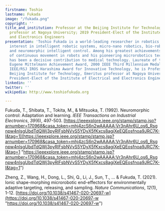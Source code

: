 ```yaml
---
firstname: Toshio
lastname: Fukada
image: "/fukada.png"
copyright: ''
title_and_institution: Professor at the Beijing Institute for Technology; Emeritus
  professor at Nagoya University; 2019 President-Elect of the Institute of Electrical
  and Electronics Engineers
presentation: 'Toshio Fukada is a world-leading researcher in robotics, with special
  interest in intelligent robotic systems, micro-nano robotics, bio-robotic system
  and neuromorphic intelligent control. Among his greatest achievements are the development
  of continuous movement in robots and his pioneering microrobotics technology that
  has been a decisive contribution to medical technology. Laureate of the 1997 Dr.-Ing.
  Eugene Mittelmann Achievement Award, 2000 IEEE Third Millennium Medal, and 2011
  IEEE/RSJ IROS Harashima Award for Innovative Technology, he is Professor at the
  Beijing Institute for Technology, Emeritus professor at Nagoya University, and 2019
  President-Elect of the Institute of Electrical and Electronics Engineers. '
linkedin: ''
twitter: ''
wikipedia: http://www.toshiofukuda.org

---
```

Fukuda, T., Shibata, T., Tokita, M., & Mitsuoka, T. (1992). Neuromorphic control: Adaptation and learning. _IEEE Transactions on Industrial Electronics_, _39_(6), 497-503. [https://ieeexplore.ieee.org/stamp/stamp.jsp?arnumber=170968&casa_token=mhj4zcS6n2wAAAAA:Vr3nAhr6U_os6_Rsgnpw4nlsgUbdTdQWj3pyRlFsbNVvS5YDyX5fKxcs8agiXeEQEosfnoa9JRC7K-I&tag=1](https://ieeexplore.ieee.org/stamp/stamp.jsp?arnumber=170968&casa_token=mhj4zcS6n2wAAAAA:Vr3nAhr6U_os6_Rsgnpw4nlsgUbdTdQWj3pyRlFsbNVvS5YDyX5fKxcs8agiXeEQEosfnoa9JRC7K-I&tag=1 "https://ieeexplore.ieee.org/stamp/stamp.jsp?arnumber=170968&casa_token=mhj4zcS6n2wAAAAA:Vr3nAhr6U_os6_Rsgnpw4nlsgUbdTdQWj3pyRlFsbNVvS5YDyX5fKxcs8agiXeEQEosfnoa9JRC7K-I&tag=1")

Zheng, Z., Wang, H., Dong, L., Shi, Q., Li, J., Sun, T., ... & Fukuda, T. (2021). Ionic shape-morphing microrobotic end-effectors for environmentally adaptive targeting, releasing, and sampling. _Nature Communications_, _12_(1), 1-12. [https://doi.org/10.1038/s41467-020-20697-w](https://doi.org/10.1038/s41467-020-20697-w "https://doi.org/10.1038/s41467-020-20697-w")